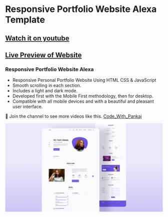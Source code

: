 # Responsive Portfolio Website Alexa Template
<!-- will update video link -->
## [Watch it on youtube](https://www.youtube.com/c/CodeWithPankaj1)
## [Live Preview of Website](https://pankajkumar90.github.io/Personal_Portfolio/)
### Responsive Portfolio Website Alexa

- Responsive Personal Portfolio Website Using HTML CSS & JavaScript
- Smooth scrolling in each section.
- Includes a light and dark mode.
- Developed first with the Mobile First methodology, then for desktop.
- Compatible with all mobile devices and with a beautiful and pleasant user interface.

💙 Join the channel to see more videos like this. [Code_With_Pankaj](https://www.youtube.com/c/CodeWithPankaj1)

![preview img](/preview.png)
